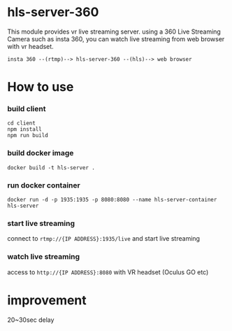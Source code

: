 # hls-server-360
This module provides vr live streaming server.
using a 360 Live Streaming Camera such as insta 360, 
you can watch live streaming from web browser with vr headset.

```
insta 360 --(rtmp)--> hls-server-360 --(hls)--> web browser
```

# How to use

### build client
```shell
cd client
npm install
npm run build
```
### build docker image
```shell
docker build -t hls-server .
```
### run docker container
```shell
docker run -d -p 1935:1935 -p 8080:8080 --name hls-server-container hls-server
```
### start live streaming
connect to `rtmp://{IP ADDRESS}:1935/live`
and start live streaming

### watch live streaming
access to `http://{IP ADDRESS}:8080` with VR headset (Oculus GO etc)

# improvement
20~30sec delay

